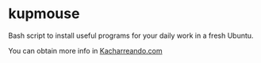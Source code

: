 # kupmouse
Bash script to install useful programs for your daily work in a fresh Ubuntu.

You can obtain more info in [Kacharreando.com](https://kacharreando.com)
